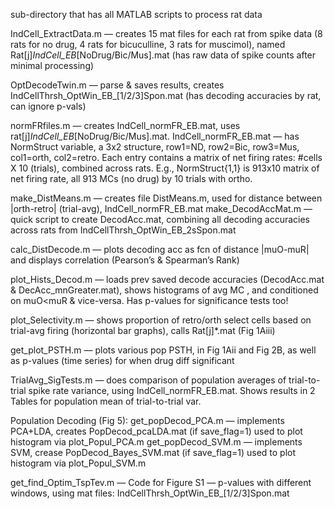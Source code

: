 sub-directory that has all MATLAB scripts to process rat data

IndCell_ExtractData.m — creates 15 mat files for each rat from spike data (8 rats for no drug, 4 rats for bicuculline, 3 rats for muscimol), named 
Rat[j]_IndCell_EB_[NoDrug/Bic/Mus].mat (has raw data of spike counts after minimal processing)

OptDecodeTwin.m — parse & saves results, creates IndCellThrsh_OptWin_EB_[1/2/3]Spon.mat  (has decoding accuracies by rat, can ignore p-vals)

normFRfiles.m — creates IndCell_normFR_EB.mat, uses rat[j]_IndCell_EB_[NoDrug/Bic/Mus].mat. 
IndCell_normFR_EB.mat — has NormStruct variable, a 3x2 structure, row1=ND, row2=Bic, row3=Mus, col1=orth, col2=retro. Each entry contains a matrix of net firing rates: #cells X 10 (trials), combined across rats.  E.g., NormStruct{1,1} is 913x10 matrix of net firing rate, all 913 MCs (no drug) by 10 trials with ortho. 

make_DistMeans.m — creates file DistMeans.m, used for distance between |orth-retro| (trial-avg), IndCell_normFR_EB.mat
make_DecodAccMat.m — quick script to create DecodAcc.mat, combining all decoding accuracies across rats from IndCellThrsh_OptWin_EB_2sSpon.mat

calc_DistDecode.m — plots decoding acc as fcn of distance |muO-muR| and displays correlation (Pearson’s & Spearman’s Rank)

plot_Hists_Decod.m — loads prev saved decode accuracies (DecodAcc.mat & DecAcc_mnGreater.mat), shows histograms of avg MC , and conditioned on muO<muR & vice-versa.  Has p-values for significance tests too!

plot_Selectivity.m — shows proportion of retro/orth select cells based on trial-avg firing (horizontal bar graphs), calls Rat[j]*.mat (Fig 1Aiii)

get_plot_PSTH.m — plots various pop PSTH, in Fig 1Aii and Fig 2B, as well as p-values (time series) for when drug diff significant

TrialAvg_SigTests.m — does comparison of population averages of trial-to-trial spike rate variance, using IndCell_normFR_EB.mat. Shows results in 2 Tables for population mean of trial-to-trial var.

Population Decoding (Fig 5): 
get_popDecod_PCA.m — implements PCA+LDA, creates PopDecod_pcaLDA.mat (if save_flag=1) used to plot histogram via plot_Popul_PCA.m
get_popDecod_SVM.m  — implements SVM, crease PopDecod_Bayes_SVM.mat (if save_flag=1) used to plot histogram via plot_Popul_SVM.m 


get_find_Optim_TspTev.m — Code for Figure S1 — p-values with different windows, using mat files: IndCellThrsh_OptWin_EB_[1/2/3]Spon.mat
